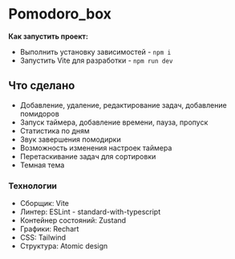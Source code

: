 # Pomodoro_box
**Как запустить проект:**
- Выполнить установку зависимостей - `npm i`
- Запустить Vite для разработки - `npm run dev`

## Что сделано
- Добавление, удаление, редактирование задач, добавление помидоров
- Запуск таймера, добавление времени, пауза, пропуск
- Статистика по дням
- Звук завершения помодирки
- Возможность изменения настроек таймера
- Перетаскивание задач для сортировки
- Темная тема

### Технологии
- Сборщик: Vite
- Линтер: ESLint - standard-with-typescript
- Контейнер состояний: Zustand
- Графики: Rechart
- CSS: Tailwind
- Структура: Atomic design
